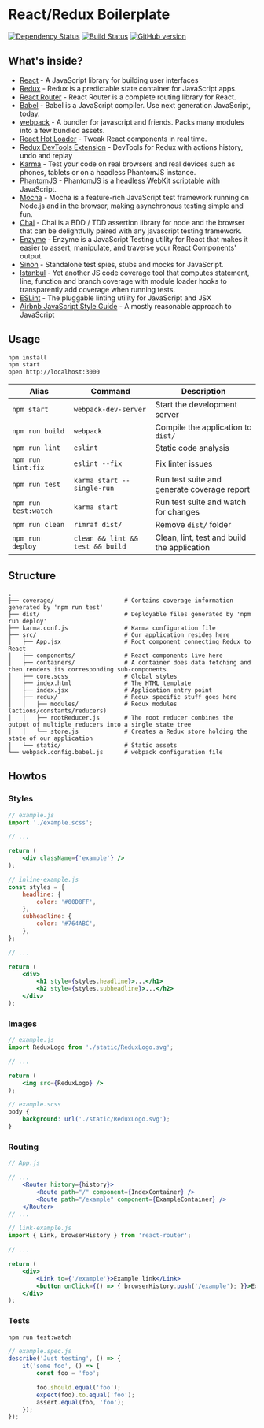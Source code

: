 React/Redux Boilerplate
=======================

[![Dependency Status](https://david-dm.org/fuglu/react-redux-boilerplate.svg)](https://david-dm.org/fuglu/react-redux-boilerplate)
[![Build Status](https://travis-ci.org/fuglu/react-redux-boilerplate.svg)](https://travis-ci.org/fuglu/react-redux-boilerplate)
[![GitHub version](https://badge.fury.io/gh/fuglu%2Freact-redux-boilerplate.svg)](http://badge.fury.io/gh/fuglu%2Freact-redux-boilerplate)



What's inside?
--------------

* [React](https://facebook.github.io/react/) - A JavaScript library for building user interfaces
* [Redux](https://github.com/reactjs/redux) - Redux is a predictable state container for JavaScript apps.
* [React Router](https://github.com/reactjs/react-router) - React Router is a complete routing library for React.
* [Babel](https://webpack.github.io/) - Babel is a JavaScript compiler. Use next generation JavaScript, today.
* [webpack](https://webpack.github.io/) - A bundler for javascript and friends. Packs many modules into a few bundled assets.
* [React Hot Loader](https://github.com/gaearon/react-hot-loader) - Tweak React components in real time.
* [Redux DevTools Extension](https://github.com/zalmoxisus/redux-devtools-extension) - DevTools for Redux with actions history, undo and replay
* [Karma](https://karma-runner.github.io) - Test your code on real browsers and real devices such as phones, tablets or on a headless PhantomJS instance.
* [PhantomJS](http://phantomjs.org/) - PhantomJS is a headless WebKit scriptable with JavaScript.
* [Mocha](https://mochajs.org/) - Mocha is a feature-rich JavaScript test framework running on Node.js and in the browser, making asynchronous testing simple and fun.
* [Chai](http://chaijs.com/) - Chai is a BDD / TDD assertion library for node and the browser that can be delightfully paired with any javascript testing framework.
* [Enzyme](http://airbnb.io/enzyme/) - Enzyme is a JavaScript Testing utility for React that makes it easier to assert, manipulate, and traverse your React Components' output.
* [Sinon](http://sinonjs.org/) - Standalone test spies, stubs and mocks for JavaScript.
* [Istanbul](https://github.com/gotwarlost/istanbul) - Yet another JS code coverage tool that computes statement, line, function and branch coverage with module loader hooks to transparently add coverage when running tests.
* [ESLint](http://eslint.org/) - The pluggable linting utility for JavaScript and JSX
* [Airbnb JavaScript Style Guide](https://github.com/airbnb/javascript) - A mostly reasonable approach to JavaScript



Usage
-----

```bash
npm install
npm start
open http://localhost:3000
```

| Alias                 | Command                          | Description                                 |
|-----------------------|----------------------------------|---------------------------------------------|
| `npm start`           | `webpack-dev-server`             | Start the development server                |
| `npm run build`       | `webpack`                        | Compile the application to `dist/`          |
| `npm run lint`        | `eslint`                         | Static code analysis                        |
| `npm run lint:fix`    | `eslint --fix`                   | Fix linter issues                           |
| `npm run test`        | `karma start --single-run`       | Run test suite and generate coverage report |
| `npm run test:watch`  | `karma start`                    | Run test suite and watch for changes        |
| `npm run clean`       | `rimraf dist/`                   | Remove `dist/` folder                       |
| `npm run deploy`      | `clean && lint && test && build` | Clean, lint, test and build the application |



Structure
---------

```
.
├── coverage/                    # Contains coverage information generated by 'npm run test'
├── dist/                        # Deployable files generated by 'npm run deploy'
├── karma.conf.js                # Karma configuration file
├── src/                         # Our application resides here
│   ├── App.jsx                  # Root component connecting Redux to React
│   ├── components/              # React components live here
│   ├── containers/              # A container does data fetching and then renders its corresponding sub-components
│   ├── core.scss                # Global styles
│   ├── index.html               # The HTML template
│   ├── index.jsx                # Application entry point
│   ├── redux/                   # Redux specific stuff goes here
│   │   ├── modules/             # Redux modules (actions/constants/reducers)
│   │   ├── rootReducer.js       # The root reducer combines the output of multiple reducers into a single state tree
│   │   └── store.js             # Creates a Redux store holding the state of our application
│   └── static/                  # Static assets
└── webpack.config.babel.js      # webpack configuration file
```



Howtos
------

### Styles

```jsx
// example.js
import './example.scss';

// ...

return (
	<div className={'example'} />
);
```

```jsx
// inline-example.js
const styles = {
	headline: {
		color: '#00D8FF',
	},
	subheadline: {
		color: '#764ABC',
	},
};

// ...

return (
	<div>
		<h1 style={styles.headline}>...</h1>
		<h2 style={styles.subheadline}>...</h2>
	</div>
);
```


### Images

```jsx
// example.js
import ReduxLogo from './static/ReduxLogo.svg';

// ...

return (
	<img src={ReduxLogo} />
);
```

```scss
// example.scss
body {
	background: url('./static/ReduxLogo.svg');
}
```


### Routing

```jsx
// App.js

// ...
	<Router history={history}>
		<Route path="/" component={IndexContainer} />
		<Route path="/example" component={ExampleContainer} />
	</Router>
// ...
```

```jsx
// link-example.js
import { Link, browserHistory } from 'react-router';

// ...

return (
	<div>
		<Link to={'/example'}>Example link</Link>
		<button onClick={() => { browserHistory.push('/example'); }}>Example button</button>
	</div>
);
```


### Tests

```bash
npm run test:watch
```

```jsx
// example.spec.js
describe('Just testing', () => {
	it('some foo', () => {
		const foo = 'foo';

		foo.should.equal('foo');
		expect(foo).to.equal('foo');
		assert.equal(foo, 'foo');
	});
});
```

